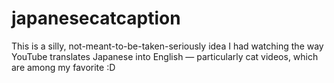 # japanesecatcaption
This is a silly, not-meant-to-be-taken-seriously idea I had watching the way YouTube translates Japanese into English — particularly cat videos, which are among my favorite :D
